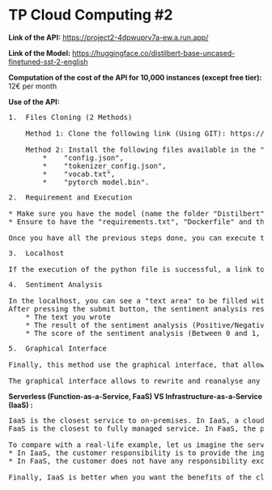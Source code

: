 # TP Cloud Computing #2

__Link of the API:__ https://project2-4dpwuprv7a-ew.a.run.app/

__Link of the Model:__ https://huggingface.co/distilbert-base-uncased-finetuned-sst-2-english

__Computation of the cost of the API for 10,000 instances (except free tier):__ 12€ per month

__Use of the API:__



<pre>
1.  Files Cloning (2 Methods)
    
    Method 1: Clone the following link (Using GIT): https://huggingface.co/distilbert-base-uncased-finetuned-sst-2-english.

    Method 2: Install the following files available in the "files and versions" section of the Model link: 
        *    "config.json", 
        *    "tokenizer_config.json", 
        *    "vocab.txt", 
        *    "pytorch_model.bin".
</pre>

<pre>
2.  Requirement and Execution

* Make sure you have the model (name the folder "Distilbert" or you will have to modify the "model_path" in the python file) in the same folder as the python file.
* Ensure to have the "requirements.txt", "Dockerfile" and the folder "templates" with the file "index.html" (the CSS is not useful).

Once you have all the previous steps done, you can execute the python file "main.py". 
</pre>

<pre>
3.  Localhost

If the execution of the python file is successful, a link toward the localhost will be displayed (should be like this :http://localhost:8080/).
</pre>

<pre>
4.  Sentiment Analysis

In the localhost, you can see a "text area" to be filled with the desire sentence and a "submit button" to send the text to be analysed.
After pressing the submit button, the sentiment analysis results will be displayed and you should see:
    * The text you wrote
    * The result of the sentiment analysis (Positive/Negative).
    * The score of the sentiment analysis (Between 0 and 1, depending on the polarity and the previous result; being 0 the least and 1 the highest). 
</pre>


<pre>
5.  Graphical Interface

Finally, this method use the graphical interface, that allows you to interact continously. The API execute each time you press the submit button. 

The graphical interface allows to rewrite and reanalyse any text with a more user-friendly approach (faster and easier) and without requiring to reload the page or going back.
</pre>



__Serverless (Function-as-a-Service, FaaS) VS Infrastructure-as-a-Service (IaaS) :__
<pre>
IaaS is the closest service to on-premises. In IaaS, a cloud provider rents infrastructure such as servers, virtual machines, networks, and storage. However, customers are still responsible for managing provisioning and installing applications. 
FaaS is the closest to fully managed service. In FaaS, the provider is responsible for powering up and shutting down the server on which the applications run. In such service, the customers do not have to worry about managing or provisioning the server.

To compare with a real-life example, let us imagine the service being a cheeseburger fries. 
* In IaaS, the customer responsibility is to provide the ingredients and all necessities to make the cheeseburger such as the bread, the cheeses, the steaks,  the potatoes, the plates, the utensils, etc., while the “infrastructure” such as the gas/electricity, oven are provided.
* In FaaS, the customer does not have any responsibility except knowing what he wants to order. The infrastructure and the ingredients are provided. 

Finally, IaaS is better when you want the benefits of the cloud while maintaining a large degree of control, while the FaaS is better when you are running application on a high volume transactions or when you need your applications to run on a dynamic basis (or regular schedule) and with a fast scale due to some spike in the workload.
</pre>
